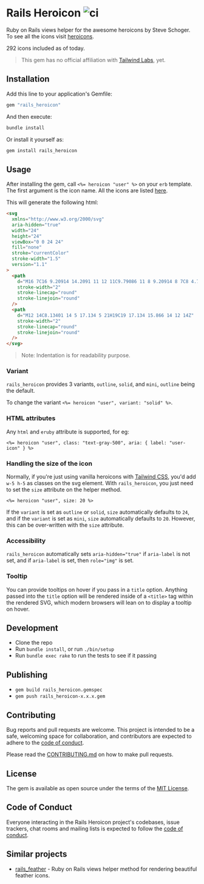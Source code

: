 # Rails Heroicon ![ci](https://github.com/abeidahmed/rails-heroicon/actions/workflows/ci.yml/badge.svg)

Ruby on Rails views helper for the awesome heroicons by Steve Schoger. To see
all the icons visit [heroicons](https://heroicons.com/).

292 icons included as of today.

> This gem has no official affiliation with [Tailwind Labs](https://github.com/tailwindlabs),
> yet.

## Installation

Add this line to your application's Gemfile:

```ruby
gem "rails_heroicon"
```

And then execute:

```bash
bundle install
```

Or install it yourself as:

```bash
gem install rails_heroicon
```

## Usage

After installing the gem, call `<%= heroicon "user" %>` on your `erb` template.
The first argument is the icon name. All the icons are listed [here](https://heroicons.com/).

This will generate the following html:

```html
<svg
  xmlns="http://www.w3.org/2000/svg"
  aria-hidden="true"
  width="24"
  height="24"
  viewBox="0 0 24 24"
  fill="none"
  stroke="currentColor"
  stroke-width="1.5"
  version="1.1"
>
  <path
    d="M16 7C16 9.20914 14.2091 11 12 11C9.79086 11 8 9.20914 8 7C8 4.79086 9.79086 3 12 3C14.2091 3 16 4.79086 16 7Z"
    stroke-width="2"
    stroke-linecap="round"
    stroke-linejoin="round"
  />
  <path
    d="M12 14C8.13401 14 5 17.134 5 21H19C19 17.134 15.866 14 12 14Z"
    stroke-width="2"
    stroke-linecap="round"
    stroke-linejoin="round"
  />
</svg>
```

> Note: Indentation is for readability purpose.

### Variant

`rails_heroicon` provides 3 variants, `outline`, `solid`, and `mini`, `outline` being
the default.

To change the variant `<%= heroicon "user", variant: "solid" %>`.

### HTML attributes

Any `html` and `eruby` attribute is supported, for eg:

```erb
<%= heroicon "user", class: "text-gray-500", aria: { label: "user-icon" } %>
```

### Handling the size of the icon

Normally, if you're just using vanilla heroicons with [Tailwind CSS](https://tailwindcss.com/),
you'd add `w-5 h-5` as classes on the svg element. With `rails_heroicon`, you just
need to set the `size` attribute on the helper method.

```erb
<%= heroicon "user", size: 20 %>
```

If the `variant` is set as `outline` or `solid`, `size` automatically defaults to `24`,
and if the `variant` is set as `mini`, `size` automatically defaults to `20`.
However, this can be over-written with the `size` attribute.

### Accessibility

`rails_heroicon` automatically sets `aria-hidden="true"` if `aria-label` is not
set, and if `aria-label` is set, then `role="img"` is set.

### Tooltip

You can provide tooltips on hover if you pass in a `title` option. Anything
passed into the `title` option will be rendered inside of a
`<title>` tag within the rendered SVG, which modern browsers will lean on to
display a tooltip on hover.

## Development

- Clone the repo
- Run `bundle install`, or run `./bin/setup`
- Run `bundle exec rake` to run the tests to see if it passing

## Publishing

- `gem build rails_heroicon.gemspec`
- `gem push rails_heroicon-x.x.x.gem`

## Contributing

Bug reports and pull requests are welcome. This project is intended to be a
safe, welcoming space for collaboration, and contributors are expected to adhere
to the [code of conduct](https://github.com/abeidahmed/rails-heroicon/blob/main/CODE_OF_CONDUCT.md).

Please read the [CONTRIBUTING.md](https://github.com/abeidahmed/rails-heroicon/blob/main/CONTRIBUTING.md)
on how to make pull requests.

## License

The gem is available as open source under the terms of the [MIT License](https://opensource.org/licenses/MIT).

## Code of Conduct

Everyone interacting in the Rails Heroicon project's codebases, issue trackers,
chat rooms and mailing lists is expected to follow the
[code of conduct](https://github.com/abeidahmed/rails-heroicon/blob/main/CODE_OF_CONDUCT.md).

## Similar projects

- [rails_feather](https://github.com/abeidahmed/rails_feather) - Ruby on Rails
  views helper method for rendering beautiful feather icons.
